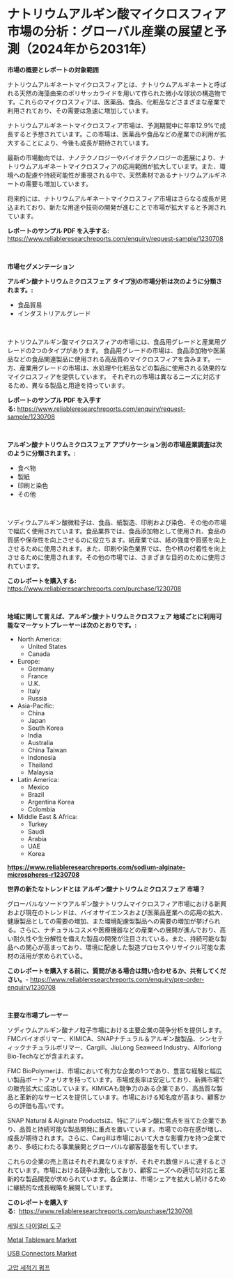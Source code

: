 <p><h1>ナトリウムアルギン酸マイクロスフィア市場の分析：グローバル産業の展望と予測（2024年から2031年）</h1></p><p><strong>市場の概要とレポートの対象範囲</strong></p>
<p><p>ナトリウムアルギネートマイクロスフィアとは、ナトリウムアルギネートと呼ばれる天然の海藻由来のポリサッカライドを用いて作られた微小な球状の構造物です。これらのマイクロスフィアは、医薬品、食品、化粧品などさまざまな産業で利用されており、その需要は急速に増加しています。</p><p>ナトリウムアルギネートマイクロスフィア市場は、予測期間中に年率12.9%で成長すると予想されています。この市場は、医薬品や食品などの産業での利用が拡大することにより、今後も成長が期待されています。</p><p>最新の市場動向では、ナノテクノロジーやバイオテクノロジーの進展により、ナトリウムアルギネートマイクロスフィアの応用範囲が拡大しています。また、環境への配慮や持続可能性が重視される中で、天然素材であるナトリウムアルギネートの需要も増加しています。</p><p>将来的には、ナトリウムアルギネートマイクロスフィア市場はさらなる成長が見込まれており、新たな用途や技術の開発が進むことで市場が拡大すると予測されています。</p></p>
<p><strong>レポートのサンプル PDF を入手する:</strong> <a href="https://www.reliableresearchreports.com/enquiry/request-sample/1230708">https://www.reliableresearchreports.com/enquiry/request-sample/1230708</a></p>
<p>&nbsp;</p>
<p><strong>市場セグメンテーション</strong></p>
<p><strong>アルギン酸ナトリウムミクロスフェア タイプ別の市場分析は次のように分類されます。:</strong></p>
<p><ul><li>食品貿易</li><li>インダストリアルグレード</li></ul></p>
<p>&nbsp;</p>
<p><p>ナトリウムアルギン酸マイクロスフィアの市場には、食品用グレードと産業用グレードの2つのタイプがあります。 食品用グレードの市場は、食品添加物や医薬品などの食品関連製品に使用される高品質のマイクロスフィアを含みます。 一方、産業用グレードの市場は、水処理や化粧品などの製品に使用される効果的なマイクロスフィアを提供しています。 それぞれの市場は異なるニーズに対応するため、異なる製品と用途を持っています。</p></p>
<p><strong>レポートのサンプル PDF を入手する:</strong>&nbsp;<a href="https://www.reliableresearchreports.com/enquiry/request-sample/1230708">https://www.reliableresearchreports.com/enquiry/request-sample/1230708</a></p>
<p>&nbsp;</p>
<p><strong> アルギン酸ナトリウムミクロスフェア アプリケーション別の市場産業調査は次のように分類されます。:</strong></p>
<p><ul><li>食べ物</li><li>製紙</li><li>印刷と染色</li><li>その他</li></ul></p>
<p>&nbsp;</p>
<p><p>ソディウムアルギン酸微粒子は、食品、紙製造、印刷および染色、その他の市場で幅広く使用されています。食品業界では、食品添加物として使用され、食品の質感や保存性を向上させるのに役立ちます。紙産業では、紙の強度や質感を向上させるために使用されます。また、印刷や染色業界では、色や柄の付着性を向上させるために使用されます。その他の市場では、さまざまな目的のために使用されています。</p></p>
<p><strong>このレポートを購入する:</strong>&nbsp; <a href="https://www.reliableresearchreports.com/purchase/1230708">https://www.reliableresearchreports.com/purchase/1230708</a></p>
<p>&nbsp;</p>
<p><strong>地域に関して言えば、アルギン酸ナトリウムミクロスフェア 地域ごとに利用可能なマーケットプレーヤーは次のとおりです。:</strong></p>
<p><ul>
    <li>
        North America:
        <ul>
            <li>United States</li>
            <li>Canada</li>
        </ul>
    </li>
    <li>
        Europe:
        <ul>
            <li>Germany</li>
            <li>France</li>
            <li>U.K.</li>
            <li>Italy</li>
            <li>Russia</li>
        </ul>
    </li>
    <li>
        Asia-Pacific:
        <ul>
            <li>China</li>
            <li>Japan</li>
            <li>South Korea</li>
            <li>India</li>
            <li>Australia</li>
            <li>China Taiwan</li>
            <li>Indonesia</li>
            <li>Thailand</li>
            <li>Malaysia</li>
        </ul>
    </li>
    <li>
        Latin America:
        <ul>
            <li>Mexico</li>
            <li>Brazil</li>
            <li>Argentina Korea</li>
            <li>Colombia</li>
        </ul>
    </li>
    <li>
        Middle East & Africa:
        <ul>
            <li>Turkey</li>
            <li>Saudi</li>
            <li>Arabia</li>
            <li>UAE</li>
            <li>Korea</li>
        </ul>
    </li>
    </ul></p>
<p><strong><a href="https://www.reliableresearchreports.com/sodium-alginate-microspheres-r1230708">https://www.reliableresearchreports.com/sodium-alginate-microspheres-r1230708</a></strong>&nbsp;</p>
<p><strong>世界の新たなトレンドとは アルギン酸ナトリウムミクロスフェア 市場？</strong></p>
<p><p>グローバルなソードウアルギン酸ナトリウムマイクロスフィア市場における新興および現在のトレンドは、バイオサイエンスおよび医薬品産業への応用の拡大、健康製品としての需要の増加、また環境配慮型製品への需要の増加が挙げられる。さらに、ナチュラルコスメや医療機器などの産業への展開が進んでおり、高い耐久性や生分解性を備えた製品の開発が注目されている。また、持続可能な製品への関心が高まっており、環境に配慮した製造プロセスやリサイクル可能な素材の活用が求められている。</p></p>
<p><strong>このレポートを購入する前に、質問がある場合は問い合わせるか、共有してください。</strong>- <a href="https://www.reliableresearchreports.com/enquiry/pre-order-enquiry/1230708">https://www.reliableresearchreports.com/enquiry/pre-order-enquiry/1230708</a></p>
<p>&nbsp;</p>
<p><strong>主要な市場プレーヤー</strong></p>
<p><p>ソディウムアルギン酸ナノ粒子市場における主要企業の競争分析を提供します。FMCバイオポリマー、KIMICA、SNAPナチュラル＆アルギン酸製品、シンセティックナチュラルポリマー、Cargill、JiuLong Seaweed Industry、Allforlong Bio-Techなどが含まれます。</p><p>FMC BioPolymerは、市場において有力な企業の1つであり、豊富な経験と幅広い製品ポートフォリオを持っています。市場成長率は安定しており、新興市場での販売拡大に成功しています。KIMICAも競争力のある企業であり、高品質な製品と革新的なサービスを提供しています。市場における知名度が高まり、顧客からの評価も高いです。</p><p>SNAP Natural & Alginate Productsは、特にアルギン酸に焦点を当てた企業であり、品質と持続可能な製品開発に重点を置いています。市場での存在感が増し、成長が期待されます。さらに、Cargillは市場において大きな影響力を持つ企業であり、多岐にわたる事業展開とグローバルな顧客基盤を有しています。</p><p>これらの企業の売上高はそれぞれ異なりますが、それぞれ数億ドルに達するとされています。市場における競争は激化しており、顧客ニーズへの適切な対応と革新的な製品開発が求められています。各企業は、市場シェアを拡大し続けるために継続的な成長戦略を展開しています。</p></p>
<p><strong>このレポートを購入する:</strong>&nbsp;&nbsp;<a href="https://www.reliableresearchreports.com/purchase/1230708">https://www.reliableresearchreports.com/purchase/1230708</a></p>
<p><p><a href="https://medium.com/@verniemorar2023/%ED%8C%90%EB%A7%A4-%EB%8B%A4%EC%9D%B4%EC%96%BC%EB%9F%AC-%EB%8F%84%EA%B5%AC-%EC%8B%9C%EC%9E%A5-%EA%B7%9C%EB%AA%A8%EB%8A%94-%EA%B8%80%EB%A1%9C%EB%B2%8C-%EC%82%B0%EC%97%85%EC%97%90%EC%84%9C-%EC%B5%9C%EA%B3%A0%EC%9D%98-%EB%A7%88%EC%BC%80%ED%8C%85-%EC%B1%84%EB%84%90%EC%9D%84-%EB%82%98%ED%83%80%EB%83%85%EB%8B%88%EB%8B%A4-b1016c42feb8">세일즈 다이얼러 도구</a></p><p><a href="https://www.linkedin.com/pulse/metal-tableware-market-exploring-share-trends-future-growth-gifde?trackingId=ez4EwITa6xSbuj1Cmldsug%3D%3D">Metal Tableware Market</a></p><p><a href="https://www.linkedin.com/pulse/usb-connectors-market-comprehensive-assessment-type-application-70d0c?trackingId=JT8j221zyVmfMLTFOCQXXw%3D%3D">USB Connectors Market</a></p><p><a href="https://medium.com/@arthuralety6767836754/%EC%95%95%EB%A0%A5-%EC%84%B8%EC%B2%99%EA%B8%B0-%ED%8E%8C%ED%94%84-%EC%8B%9C%EC%9E%A5-%ED%86%B5%EC%B0%B0-%EC%8B%9C%EC%9E%A5-%EB%8F%99%ED%96%A5-%EC%84%B1%EC%9E%A5-2024%EB%85%84%EB%B6%80%ED%84%B0-2031%EB%85%84%EA%B9%8C%EC%A7%80%EC%9D%98-%EC%98%88%EC%B8%A1-1c67b9557267">고압 세척기 펌프</a></p></p>